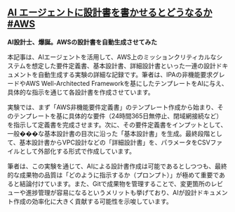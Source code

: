 ## [AI エージェントに設計書を書かせるとどうなるか #AWS](https://qiita.com/leomaro7/items/cefcdc27c206fbf6cba8?utm_campaign=popular_items&utm_medium=feed&utm_source=popular_items)

**AI設計士、爆誕。AWSの設計書を自動生成させてみた**

本記事は、AIエージェントを活用して、AWS上のミッションクリティカルなシステムを想定した要件定義書、基本設計書、詳細設計書といった一連の設計ドキュメントを自動生成する実験の詳細な記録です。筆者は、IPAの非機能要求グレードやAWS Well-Architected Frameworkを基にしたテンプレートをAIに与え、具体的な指示を通じて各設計書を作成させています。

実験では、まず「AWS非機能要件定義書」のテンプレート作成から始まり、そのテンプレートを基に具体的な要件（24時間365日無停止、閉域網接続など）を指示して定義書を完成させます。次に、その要件定義書をインプットとして、一般���な基本設計書の目次に沿った「基本設計書」を生成。最終段階として、基本設計書からVPC設計などの「詳細設計書」を、パラメータをCSVファイルとして外部化する形式で作成しています。

筆者は、この実験を通じて、AIによる設計書作成は可能であるとしつつも、最終的な成果物の品質は「どのように指示するか（プロンプト）」が極めて重要であると結論付けています。また、Gitで成果物を管理することで、変更箇所のレビューや進捗管理が容易になるというメリットも挙げており、AIが設計ドキュメント作成の効率化に大きく貢献する可能性を示唆しています。